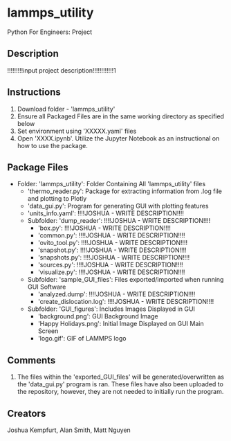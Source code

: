 # lammps_utility
Python For Engineers: Project

## Description
!!!!!!!!!input project description!!!!!!!!!!!!1

## Instructions

1) Download folder - 'lammps_utility'
2) Ensure all Packaged Files are in the same working directory as specified below
3) Set environment using 'XXXXX.yaml' files
4) Open 'XXXX.ipynb'. Utilize the Jupyter Notebook as an instructional on how to use the package.

## Package Files
- Folder: 'lammps_utility': Folder Containing All 'lammps_utility' files
 	- 'thermo_reader.py': Package for extracting information from .log file and plotting to Plotly
 	-  'data_gui.py': Program for generating GUI with plotting features
	-  'units_info.yaml': !!!!JOSHUA - WRITE DESCRIPTION!!!!
	- Subfolder: 'dump_reader': !!!!JOSHUA - WRITE DESCRIPTION!!!!
		- 'box.py': !!!!JOSHUA - WRITE DESCRIPTION!!!!
		- 'common.py': !!!!JOSHUA - WRITE DESCRIPTION!!!!
		- 'ovito_tool.py': !!!!JOSHUA - WRITE DESCRIPTION!!!!
		- 'snapshot.py': !!!!JOSHUA - WRITE DESCRIPTION!!!!
		- 'snapshots.py': !!!!JOSHUA - WRITE DESCRIPTION!!!!
		- 'sources.py': !!!!JOSHUA - WRITE DESCRIPTION!!!!
		- 'visualize.py': !!!!JOSHUA - WRITE DESCRIPTION!!!!
 	- Subfolder: 'sample_GUI_files': Files exported/imported when running GUI Software
		-  'analyzed.dump': !!!!JOSHUA - WRITE DESCRIPTION!!!!
 		-  'create_dislocation.log': !!!!JOSHUA - WRITE DESCRIPTION!!!!
	- Subfolder: 'GUI_figures': Includes Images Displayed in GUI
		- 'background.png': GUI Background Image
		- 'Happy Holidays.png': Initial Image Displayed on GUI Main Screen
		- 'logo.gif': GIF of LAMMPS logo

## Comments

1) The files within the 'exported_GUI_files' will be generated/overwritten as the 'data_gui.py' program is ran. These files have also been uploaded to the repository, however, they are not needed to initially run the program.


## Creators
Joshua Kempfurt, Alan Smith, Matt Nguyen


